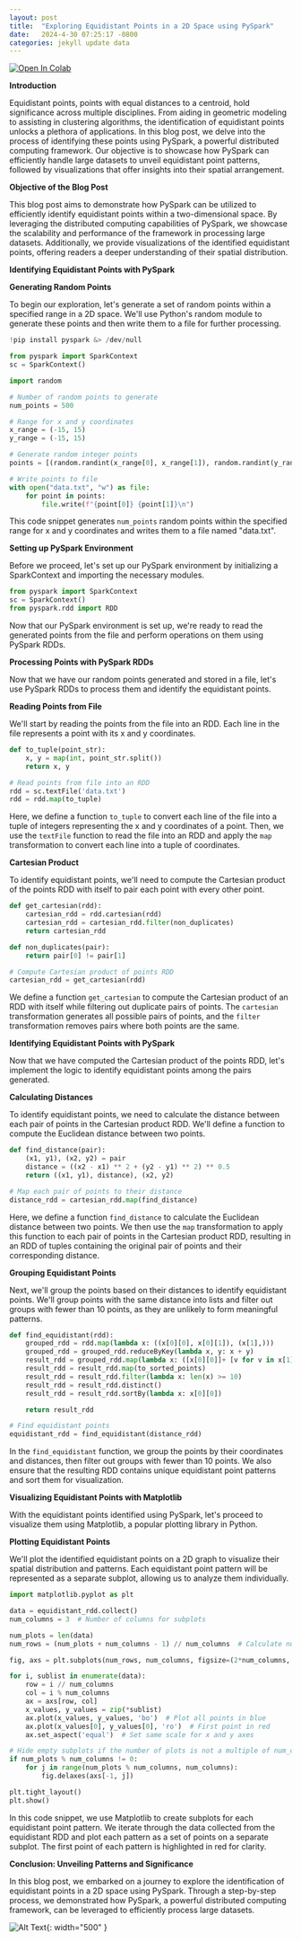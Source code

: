 ```yaml
---
layout: post
title:  "Exploring Equidistant Points in a 2D Space using PySpark"
date:   2024-4-30 07:25:17 -0800
categories: jekyll update data
---
```


<a target="_blank" href="https://colab.research.google.com/github/jordan-hay/jordan-hay.github.io/blob/main/docs/assets/Equidistant_POints.ipynb
">
  <img src="https://colab.research.google.com/assets/colab-badge.svg" alt="Open In Colab"/>
</a>


**Introduction**

Equidistant points, points with equal distances to a centroid, hold significance across multiple disciplines. From aiding in geometric modeling to assisting in clustering algorithms, the identification of equidistant points unlocks a plethora of applications. In this blog post, we delve into the process of identifying these points using PySpark, a powerful distributed computing framework. Our objective is to showcase how PySpark can efficiently handle large datasets to unveil equidistant point patterns, followed by visualizations that offer insights into their spatial arrangement.


**Objective of the Blog Post**

This blog post aims to demonstrate how PySpark can be utilized to efficiently identify equidistant points within a two-dimensional space. By leveraging the distributed computing capabilities of PySpark, we showcase the scalability and performance of the framework in processing large datasets. Additionally, we provide visualizations of the identified equidistant points, offering readers a deeper understanding of their spatial distribution.

**Identifying Equidistant Points with PySpark**

**Generating Random Points**

To begin our exploration, let's generate a set of random points within a specified range in a 2D space. We'll use Python's random module to generate these points and then write them to a file for further processing.

```python
!pip install pyspark &> /dev/null

from pyspark import SparkContext
sc = SparkContext()

import random

# Number of random points to generate
num_points = 500

# Range for x and y coordinates
x_range = (-15, 15)
y_range = (-15, 15)

# Generate random integer points
points = [(random.randint(x_range[0], x_range[1]), random.randint(y_range[0], y_range[1])) for _ in range(num_points)]

# Write points to file
with open("data.txt", "w") as file:
    for point in points:
        file.write(f"{point[0]} {point[1]}\n")
```

This code snippet generates `num_points` random points within the specified range for x and y coordinates and writes them to a file named "data.txt".

**Setting up PySpark Environment**

Before we proceed, let's set up our PySpark environment by initializing a SparkContext and importing the necessary modules.

```python
from pyspark import SparkContext
sc = SparkContext()
from pyspark.rdd import RDD
```

Now that our PySpark environment is set up, we're ready to read the generated points from the file and perform operations on them using PySpark RDDs.

**Processing Points with PySpark RDDs**

Now that we have our random points generated and stored in a file, let's use PySpark RDDs to process them and identify the equidistant points.

**Reading Points from File**

We'll start by reading the points from the file into an RDD. Each line in the file represents a point with its x and y coordinates.

```python
def to_tuple(point_str):
    x, y = map(int, point_str.split())
    return x, y

# Read points from file into an RDD
rdd = sc.textFile('data.txt')
rdd = rdd.map(to_tuple)
```

Here, we define a function `to_tuple` to convert each line of the file into a tuple of integers representing the x and y coordinates of a point. Then, we use the `textFile` function to read the file into an RDD and apply the `map` transformation to convert each line into a tuple of coordinates.

**Cartesian Product**

To identify equidistant points, we'll need to compute the Cartesian product of the points RDD with itself to pair each point with every other point.

```python
def get_cartesian(rdd):
    cartesian_rdd = rdd.cartesian(rdd)
    cartesian_rdd = cartesian_rdd.filter(non_duplicates)
    return cartesian_rdd

def non_duplicates(pair):
    return pair[0] != pair[1]

# Compute Cartesian product of points RDD
cartesian_rdd = get_cartesian(rdd)
```

We define a function `get_cartesian` to compute the Cartesian product of an RDD with itself while filtering out duplicate pairs of points. The `cartesian` transformation generates all possible pairs of points, and the `filter` transformation removes pairs where both points are the same.

**Identifying Equidistant Points with PySpark**

Now that we have computed the Cartesian product of the points RDD, let's implement the logic to identify equidistant points among the pairs generated.

**Calculating Distances**

To identify equidistant points, we need to calculate the distance between each pair of points in the Cartesian product RDD. We'll define a function to compute the Euclidean distance between two points.

```python
def find_distance(pair):
    (x1, y1), (x2, y2) = pair
    distance = ((x2 - x1) ** 2 + (y2 - y1) ** 2) ** 0.5
    return ((x1, y1), distance), (x2, y2)

# Map each pair of points to their distance
distance_rdd = cartesian_rdd.map(find_distance)
```

Here, we define a function `find_distance` to calculate the Euclidean distance between two points. We then use the `map` transformation to apply this function to each pair of points in the Cartesian product RDD, resulting in an RDD of tuples containing the original pair of points and their corresponding distance.

**Grouping Equidistant Points**

Next, we'll group the points based on their distances to identify equidistant points. We'll group points with the same distance into lists and filter out groups with fewer than 10 points, as they are unlikely to form meaningful patterns.

```python
def find_equidistant(rdd):
    grouped_rdd = rdd.map(lambda x: ((x[0][0], x[0][1]), (x[1],)))
    grouped_rdd = grouped_rdd.reduceByKey(lambda x, y: x + y)
    result_rdd = grouped_rdd.map(lambda x: ([x[0][0]]+ [v for v in x[1]]  ))
    result_rdd = result_rdd.map(to_sorted_points)
    result_rdd = result_rdd.filter(lambda x: len(x) >= 10)
    result_rdd = result_rdd.distinct()
    result_rdd = result_rdd.sortBy(lambda x: x[0][0])

    return result_rdd

# Find equidistant points
equidistant_rdd = find_equidistant(distance_rdd)
```

In the `find_equidistant` function, we group the points by their coordinates and distances, then filter out groups with fewer than 10 points. We also ensure that the resulting RDD contains unique equidistant point patterns and sort them for visualization.

**Visualizing Equidistant Points with Matplotlib**

With the equidistant points identified using PySpark, let's proceed to visualize them using Matplotlib, a popular plotting library in Python.

**Plotting Equidistant Points**

We'll plot the identified equidistant points on a 2D graph to visualize their spatial distribution and patterns. Each equidistant point pattern will be represented as a separate subplot, allowing us to analyze them individually.

```python
import matplotlib.pyplot as plt

data = equidistant_rdd.collect()
num_columns = 3  # Number of columns for subplots

num_plots = len(data)
num_rows = (num_plots + num_columns - 1) // num_columns  # Calculate number of rows needed

fig, axs = plt.subplots(num_rows, num_columns, figsize=(2*num_columns, 2*num_rows))

for i, sublist in enumerate(data):
    row = i // num_columns
    col = i % num_columns
    ax = axs[row, col]
    x_values, y_values = zip(*sublist)
    ax.plot(x_values, y_values, 'bo')  # Plot all points in blue
    ax.plot(x_values[0], y_values[0], 'ro')  # First point in red
    ax.set_aspect('equal')  # Set same scale for x and y axes

# Hide empty subplots if the number of plots is not a multiple of num_columns
if num_plots % num_columns != 0:
    for j in range(num_plots % num_columns, num_columns):
        fig.delaxes(axs[-1, j])

plt.tight_layout()
plt.show()
```

In this code snippet, we use Matplotlib to create subplots for each equidistant point pattern. We iterate through the data collected from the equidistant RDD and plot each pattern as a set of points on a separate subplot. The first point of each pattern is highlighted in red for clarity.



**Conclusion: Unveiling Patterns and Significance**

In this blog post, we embarked on a journey to explore the identification of equidistant points in a 2D space using PySpark. Through a step-by-step process, we demonstrated how PySpark, a powerful distributed computing framework, can be leveraged to efficiently process large datasets.

![Alt Text](/assets/images/equipoints.png){: width="500" }


